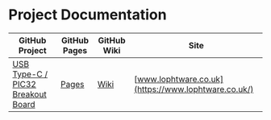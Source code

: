 # Project Documentation

| GitHub Project | GitHub Pages | GitHub Wiki | Site |
|----------------|--------------|-------------|------|
| [USB Type-C / PIC32 Breakout Board](https://github.com/lophtware/UsbCPic32Breakout/) | [Pages](UsbCPic32Breakout/Home.md) | [Wiki](https://github.com/lophtware/UsbCPic32Breakout/wiki/) | [www.lophtware.co.uk](https://www.lophtware.co.uk/) |
